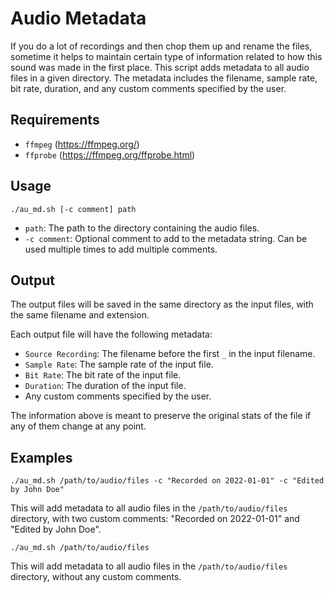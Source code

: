 # Audio Metadata

If you do a lot of recordings and then chop them up and rename the files, sometime it helps to maintain certain type of information related to how this sound was made in the first place. This script adds metadata to all audio files in a given directory. The metadata includes the filename, sample rate, bit rate, duration, and any custom comments specified by the user.

## Requirements

- `ffmpeg` (https://ffmpeg.org/)
- `ffprobe` (https://ffmpeg.org/ffprobe.html)

## Usage

```shell
./au_md.sh [-c comment] path
```

- `path`: The path to the directory containing the audio files.
- `-c comment`: Optional comment to add to the metadata string. Can be used multiple times to add multiple comments.

## Output

The output files will be saved in the same directory as the input files, with the same filename and extension.

Each output file will have the following metadata:

- `Source Recording`: The filename before the first `_` in the input filename.
- `Sample Rate`: The sample rate of the input file.
- `Bit Rate`: The bit rate of the input file.
- `Duration`: The duration of the input file.
- Any custom comments specified by the user.

The information above is meant to preserve the original stats of the file if any of them change at any point.
## Examples

```shell
./au_md.sh /path/to/audio/files -c "Recorded on 2022-01-01" -c "Edited by John Doe"
```

This will add metadata to all audio files in the `/path/to/audio/files` directory, with two custom comments: "Recorded on 2022-01-01" and "Edited by John Doe".

```shell
./au_md.sh /path/to/audio/files
```

This will add metadata to all audio files in the `/path/to/audio/files` directory, without any custom comments.